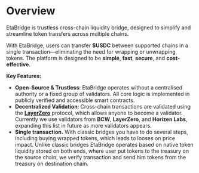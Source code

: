 # Overview

EtaBridge is trustless cross-chain liquidity bridge, designed to simplify and streamline token transfers across multiple chains.

With EtaBridge, users can transfer **$USDC** between supported chains in a single transaction—eliminating the need for wrapping or unwrapping tokens. The platform is designed to be **simple**, **fast**, **secure**, and **cost-effective**.

**Key Features:**

* **Open-Source & Trustless**: EtaBridge operates without a centralised authority or a fixed group of validators. All core logic is implemented in publicly verified and accessible smart contracts.
* **Decentralized Validation**: Cross-chain transactions are validated using the [**LayerZero**](https://layerzero.network/) protocol, which allows anyone to become a validator. Currently we use validators from **BCW**, **LayerZero**, and **Horizen Labs**, expanding this list in future as more validators appears.
* **Single transaction.** With classic bridges you have to do several steps, including buying wrapped tokens, which leads to looses on price impact. Unlike classic bridges EtaBridge operates based on native token liquidity stored on both ends, where user put tokens to the treasury on the source chain, we verify transaction and send him tokens from the treasury on destination chain.
